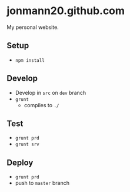 jonmann20.github.com
====================

My personal website.

Setup
-----
* `npm install`

Develop
-------
* Develop in `src` on `dev` branch
* `grunt`
    * compiles to `./`

Test
----
* `grunt prd`
* `grunt srv`

Deploy
------
* `grunt prd`
* push to `master` branch
